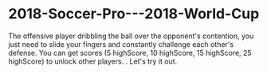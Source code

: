 # 2018-Soccer-Pro---2018-World-Cup

The offensive player dribbling the ball over the opponent's contention, you just need to slide your fingers and constantly challenge each other's defense. You can get scores (5 highScore, 10 highScore, 15 highScore, 25 highScore) to unlock other players. . Let's try it out.

